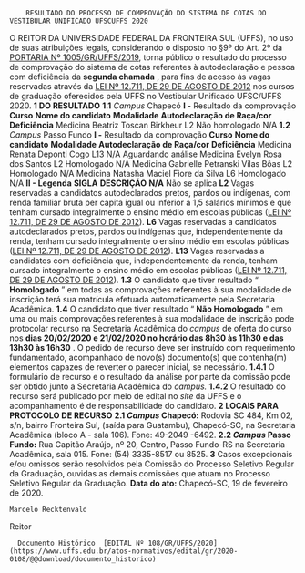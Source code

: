         RESULTADO DO PROCESSO DE COMPROVAÇÃO DO SISTEMA DE COTAS DO VESTIBULAR UNIFICADO UFSCUFFS 2020  

 O REITOR DA UNIVERSIDADE FEDERAL DA FRONTEIRA SUL (UFFS), no uso de suas atribuições legais, considerando o disposto no §9º do Art. 2º da [PORTARIA Nº 1005/GR/UFFS/2019](https://www.uffs.edu.br/atos-normativos/portaria/gr/2019-1005), torna público o resultado do processo de comprovação do sistema de cotas referentes à autodeclaração e pessoa com deficiência da **segunda chamada** , para fins de acesso às vagas reservadas através da [LEI Nº 12.711, DE 29 DE AGOSTO DE 2012](http://www.planalto.gov.br/ccivil_03/_ato2011-2014/2012/lei/l12711.htm) nos cursos de graduação oferecidos pela UFFS no Vestibular Unificado UFSC/UFFS 2020.  **1 DO RESULTADO** **1.1**  *Campus*  Chapecó **I -**  Resultado da comprovação     **Curso**   **Nome do candidato**   **Modalidade**   **Autodeclaração de Raça/cor**   **Deficiência**     Medicina   Beatriz Toscan Birkheur   L2   Não homologado   N/A     **1.2**  *Campus*  Passo Fundo **I -**  Resultado da comprovação     **Curso**   **Nome do candidato**   **Modalidade**   **Autodeclaração de Raça/cor**   **Deficiência**     Medicina   Renata Deponti Cogo   L13   N/A   Aguardando análise     Medicina   Évelyn Rosa dos Santos   L2   Homologado   N/A     Medicina   Gabrielle Petranski Vilas Bôas   L2   Homologado   N/A     Medicina   Natasha Maciel Fiore da Silva   L6   Homologado   N/A     **II - Legenda**     **SIGLA**   **DESCRIÇÃO**     **N/A**   Não se aplica     **L2**   Vagas reservadas a candidatos autodeclarados pretos, pardos ou indígenas, com renda familiar bruta per capita igual ou inferior a 1,5 salários mínimos e que tenham cursado integralmente o ensino médio em escolas públicas ([LEI Nº 12.711, DE 29 DE AGOSTO DE 2012](http://www.planalto.gov.br/ccivil_03/_ato2011-2014/2012/lei/l12711.htm)).     **L6**   Vagas reservadas a candidatos autodeclarados pretos, pardos ou indígenas que, independentemente da renda, tenham cursado integralmente o ensino médio em escolas públicas ([LEI Nº 12.711, DE 29 DE AGOSTO DE 2012](http://www.planalto.gov.br/ccivil_03/_ato2011-2014/2012/lei/l12711.htm)).     **L13**   Vagas reservadas a candidatos com deficiência que, independentemente da renda, tenham cursado integralmente o ensino médio em escolas públicas ([LEI Nº 12.711, DE 29 DE AGOSTO DE 2012](http://www.planalto.gov.br/ccivil_03/_ato2011-2014/2012/lei/l12711.htm)).     **1.3**  O candidato que tiver resultado “ **Homologado** ” em todas as comprovações referentes à sua modalidade de inscrição terá sua matrícula efetuada automaticamente pela Secretaria Acadêmica. **1.4**  O candidato que tiver resultado “ **Não Homologado** ” em uma ou mais comprovações referentes à sua modalidade de inscrição pode protocolar recurso na Secretaria Acadêmica do *campus*  de oferta do curso nos **dias 20/02/2020 e 21/02/2020 no horário das 8h30 às 11h30 e das 13h30 às 16h30** . O pedido de recurso deve ser instruído com requerimento fundamentado, acompanhado de novo(s) documento(s) que contenha(m) elementos capazes de reverter o parecer inicial, se necessário. **1.4.1**  O formulário de recurso e o resultado da análise por parte da comissão pode ser obtido junto a Secretaria Acadêmica do *campus.* **1.4.2**  O resultado do recurso será publicado por meio de edital no *site* da UFFS e o acompanhamento é de responsabilidade do candidato.  **2 LOCAIS PARA PROTOCOLO DE RECURSO** **2.1 *Campus*  Chapecó:**  Rodovia SC 484, Km 02, s/n, bairro Fronteira Sul, (saída para Guatambu), Chapecó-SC, na Secretaria Acadêmica (bloco A - sala 106). Fone: 49-2049 -6492. **2.2 *Campus*  Passo Fundo:** Rua Capitão Araújo, nº 20, Centro, Passo Fundo-RS na Secretaria Acadêmica, sala 015. Fone: (54) 3335-8517 ou 8525.   **3**  Casos excepcionais e/ou omissos serão resolvidos pela Comissão do Processo Seletivo Regular da Graduação, ouvidas as demais comissões que atuam no Processo Seletivo Regular da Graduação.        **Data do ato:** Chapecó-SC, 19 de fevereiro de 2020.   
 

    Marcelo Recktenvald   
 Reitor 

      Documento Histórico  [EDITAL Nº 108/GR/UFFS/2020](https://www.uffs.edu.br/atos-normativos/edital/gr/2020-0108/@@download/documento_historico)     
      
